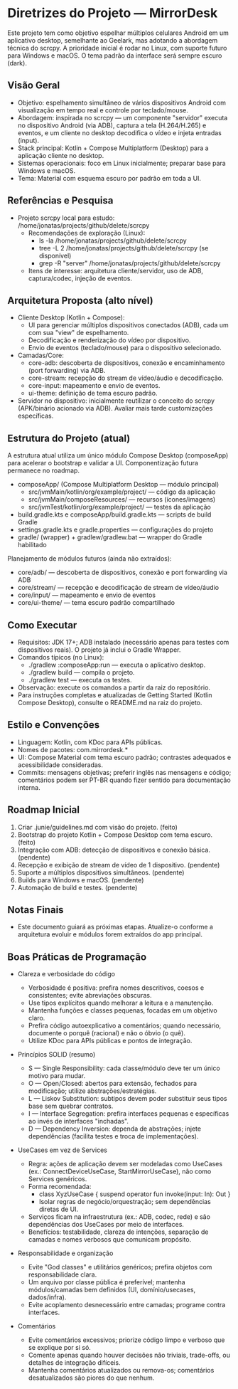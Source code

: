 # Diretrizes do Projeto — MirrorDesk

Este projeto tem como objetivo espelhar múltiplos celulares Android em um aplicativo desktop, semelhante ao Geelark, mas adotando a abordagem técnica do scrcpy. A prioridade inicial é rodar no Linux, com suporte futuro para Windows e macOS. O tema padrão da interface será sempre escuro (dark).

## Visão Geral
- Objetivo: espelhamento simultâneo de vários dispositivos Android com visualização em tempo real e controle por teclado/mouse.
- Abordagem: inspirada no scrcpy — um componente "servidor" executa no dispositivo Android (via ADB), captura a tela (H.264/H.265) e eventos, e um cliente no desktop decodifica o vídeo e injeta entradas (input).
- Stack principal: Kotlin + Compose Multiplatform (Desktop) para a aplicação cliente no desktop.
- Sistemas operacionais: foco em Linux inicialmente; preparar base para Windows e macOS.
- Tema: Material com esquema escuro por padrão em toda a UI.

## Referências e Pesquisa
- Projeto scrcpy local para estudo: /home/jonatas/projects/github/delete/scrcpy
  - Recomendações de exploração (Linux):
    - ls -la /home/jonatas/projects/github/delete/scrcpy
    - tree -L 2 /home/jonatas/projects/github/delete/scrcpy (se disponível)
    - grep -R "server" /home/jonatas/projects/github/delete/scrcpy
  - Itens de interesse: arquitetura cliente/servidor, uso de ADB, captura/codec, injeção de eventos.

## Arquitetura Proposta (alto nível)
- Cliente Desktop (Kotlin + Compose):
  - UI para gerenciar múltiplos dispositivos conectados (ADB), cada um com sua "view" de espelhamento.
  - Decodificação e renderização do vídeo por dispositivo.
  - Envio de eventos (teclado/mouse) para o dispositivo selecionado.
- Camadas/Core:
  - core-adb: descoberta de dispositivos, conexão e encaminhamento (port forwarding) via ADB.
  - core-stream: recepção do stream de vídeo/áudio e decodificação.
  - core-input: mapeamento e envio de eventos.
  - ui-theme: definição de tema escuro padrão.
- Servidor no dispositivo: inicialmente reutilizar o conceito do scrcpy (APK/binário acionado via ADB). Avaliar mais tarde customizações específicas.

## Estrutura do Projeto (atual)
A estrutura atual utiliza um único módulo Compose Desktop (composeApp) para acelerar o bootstrap e validar a UI. Componentização futura permanece no roadmap.

- composeApp/ (Compose Multiplatform Desktop — módulo principal)
  - src/jvmMain/kotlin/org/example/project/ — código da aplicação
  - src/jvmMain/composeResources/ — recursos (ícones/imagens)
  - src/jvmTest/kotlin/org/example/project/ — testes da aplicação
- build.gradle.kts e composeApp/build.gradle.kts — scripts de build Gradle
- settings.gradle.kts e gradle.properties — configurações do projeto
- gradle/ (wrapper) + gradlew/gradlew.bat — wrapper do Gradle habilitado

Planejamento de módulos futuros (ainda não extraídos):
- core/adb/ — descoberta de dispositivos, conexão e port forwarding via ADB
- core/stream/ — recepção e decodificação de stream de vídeo/áudio
- core/input/ — mapeamento e envio de eventos
- core/ui-theme/ — tema escuro padrão compartilhado

## Como Executar
- Requisitos: JDK 17+; ADB instalado (necessário apenas para testes com dispositivos reais). O projeto já inclui o Gradle Wrapper.
- Comandos típicos (no Linux):
  - ./gradlew :composeApp:run — executa o aplicativo desktop.
  - ./gradlew build — compila o projeto.
  - ./gradlew test — executa os testes.
- Observação: execute os comandos a partir da raiz do repositório.
- Para instruções completas e atualizadas de Getting Started (Kotlin Compose Desktop), consulte o README.md na raiz do projeto.

## Estilo e Convenções
- Linguagem: Kotlin, com KDoc para APIs públicas.
- Nomes de pacotes: com.mirrordesk.*
- UI: Compose Material com tema escuro padrão; contrastes adequados e acessibilidade consideradas.
- Commits: mensagens objetivas; preferir inglês nas mensagens e código; comentários podem ser PT-BR quando fizer sentido para documentação interna.

## Roadmap Inicial
1. Criar .junie/guidelines.md com visão do projeto. (feito)
2. Bootstrap do projeto Kotlin + Compose Desktop com tema escuro. (feito)
3. Integração com ADB: detecção de dispositivos e conexão básica. (pendente)
4. Recepção e exibição de stream de vídeo de 1 dispositivo. (pendente)
5. Suporte a múltiplos dispositivos simultâneos. (pendente)
6. Builds para Windows e macOS. (pendente)
7. Automação de build e testes. (pendente)

## Notas Finais
- Este documento guiará as próximas etapas. Atualize-o conforme a arquitetura evoluir e módulos forem extraídos do app principal.

## Boas Práticas de Programação
- Clareza e verbosidade do código
  - Verbosidade é positiva: prefira nomes descritivos, coesos e consistentes; evite abreviações obscuras.
  - Use tipos explícitos quando melhorar a leitura e a manutenção.
  - Mantenha funções e classes pequenas, focadas em um objetivo claro.
  - Prefira código autoexplicativo a comentários; quando necessário, documente o porquê (racional) e não o óbvio (o quê).
  - Utilize KDoc para APIs públicas e pontos de integração.

- Princípios SOLID (resumo)
  - S — Single Responsibility: cada classe/módulo deve ter um único motivo para mudar.
  - O — Open/Closed: abertos para extensão, fechados para modificação; utilize abstrações/estratégias.
  - L — Liskov Substitution: subtipos devem poder substituir seus tipos base sem quebrar contratos.
  - I — Interface Segregation: prefira interfaces pequenas e específicas ao invés de interfaces "inchadas".
  - D — Dependency Inversion: dependa de abstrações; injete dependências (facilita testes e troca de implementações).

- UseCases em vez de Services
  - Regra: ações de aplicação devem ser modeladas como UseCases (ex.: ConnectDeviceUseCase, StartMirrorUseCase), não como Services genéricos.
  - Forma recomendada:
    - class XyzUseCase { suspend operator fun invoke(input: In): Out }
    - Isolar regras de negócio/orquestração; sem dependências diretas de UI.
  - Serviços ficam na infraestrutura (ex.: ADB, codec, rede) e são dependências dos UseCases por meio de interfaces.
  - Benefícios: testabilidade, clareza de intenções, separação de camadas e nomes verbosos que comunicam propósito.

- Responsabilidade e organização
  - Evite "God classes" e utilitários genéricos; prefira objetos com responsabilidade clara.
  - Um arquivo por classe pública é preferível; mantenha módulos/camadas bem definidos (UI, domínio/usecases, dados/infra).
  - Evite acoplamento desnecessário entre camadas; programe contra interfaces.

- Comentários
  - Evite comentários excessivos; priorize código limpo e verboso que se explique por si só.
  - Comente apenas quando houver decisões não triviais, trade-offs, ou detalhes de integração difíceis.
  - Mantenha comentários atualizados ou remova-os; comentários desatualizados são piores do que nenhum.
